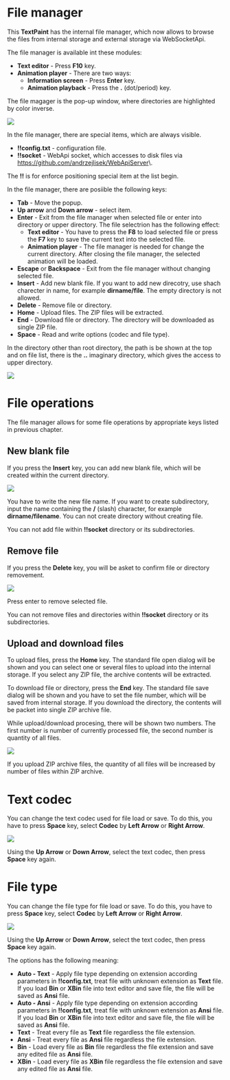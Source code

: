 # File manager

This **TextPaint** has the internal file manager, which now allows to browse the files from internal storage and external storage via WebSocketApi\.

The file manager is available int these modules:


* **Text editor** \- Press **F10** key\.
* **Animation player** \- There are two ways:
  * **Information screen** \- Press **Enter** key\.
  * **Animation playback** \- Press the **\.** \(dot/period\) key\.

The file magager is the pop\-up window, where directories are highlighted by color inverse\.

![](readme_pics/files/files1.png "")

In the file manager, there are special items, which are always visible\.


* **\!\!config\.txt** \- configuration file\.
* **\!\!socket** \- WebApi socket, which accesses to disk files via [https://github\.com/andrzejlisek/WebApiServer](https://github.com/andrzejlisek/WebApiServer "https://github.com/andrzejlisek/WebApiServer")\.

The **\!\!** is for enforce positioning special item at the list begin\.

In the file manager, there are posiible the following keys:


* **Tab** \- Move the popup\.
* **Up arrow** and **Down arrow** \- select item\.
* **Enter** \- Exit from the file manager when selected file or enter into directory or upper directory\. The file selectrion has the following effect:
  * **Text editor** \- You have to press the **F8** to load selected file or press the **F7** key to save the current text into the selected file\.
  * **Animation player** \- The file manager is needed for change the current directory\. After closing the file manager, the selected animation will be loaded\.
* **Escape** or **Backspace** \- Exit from the file manager without changing selected file\.
* **Insert** \- Add new blank file\. If you want to add new direcotry, use shach charecter in name, for example **dirname/file**\. The empty directory is not allowed\.
* **Delete** \- Remove file or directory\.
* **Home** \- Upload files\. The ZIP files will be extracted\.
* **End** \- Download file or directory\. The directory will be downloaded as single ZIP file\.
* **Space** \- Read and write options \(codec and file type\)\.

In the directory other than root directory, the path is be shown at the top and on file list, there is the **\.\.** imaginary directory, which gives the access to upper directory\.

![](readme_pics/files/files2.png "")

# File operations

The file manager allows for some file operations by appropriate keys listed in previous chapter\.

## New blank file

If you press the **Insert** key, you can add new blank file, which will be created within the current directory\.

![](readme_pics/files/files3.png "")

You have to write the new file name\. If you want to create subdirectory, input the name containing the **/** \(slash\) character, for example **dirname/filename**\. You can not create directory without creating file\.

You can not add file within **\!\!socket** directory or its subdirectories\.

## Remove file

If you press the **Delete** key, you will be asket to confirm file or directory removement\.

![](readme_pics/files/files4.png "")

Press enter to remove selected file\.

You can not remove files and directories within **\!\!socket** directory or its subdirectories\.

## Upload and download files

To upload files, press the **Home** key\. The standard file open dialog will be shown and you can select one or several files to upload into the internal storage\. If you select any ZIP file, the archive contents will be extracted\.

To download file or directory, press the **End** key\. The standard file save dialog will be shown and you have to set the file number, which will be saved from internal storage\. If you download the directory, the contents will be packet into single ZIP archive file\.

While upload/download procesing, there will be shown two numbers\. The first number is number of currently processed file, the second number is quantity of all files\.

![](readme_pics/files/files5.png "")

If you upload ZIP archive files, the quantity of all files will be increased by number of files within ZIP archive\.

# Text codec

You can change the text codec used for file load or save\. To do this, you have to press **Space** key, select **Codec** by **Left Arrow** or **Right Arrow**\.

![](readme_pics/files/files6.png "")

Using the **Up Arrow** or **Down Arrow**, select the text codec, then press **Space** key again\.

# File type

You can change the file type for file load or save\. To do this, you have to press **Space** key, select **Codec** by **Left Arrow** or **Right Arrow**\.

![](readme_pics/files/files7.png "")

Using the **Up Arrow** or **Down Arrow**, select the text codec, then press **Space** key again\.

The options has the following meaning:


* **Auto \- Text** \- Apply file type depending on extension according parameters in **\!\!config\.txt**, treat file with unknown extension as **Text** file\. If you load **Bin** or **XBin** file into text editor and save file, the file will be saved as **Ansi** file\.
* **Auto \- Ansi** \- Apply file type depending on extension according parameters in **\!\!config\.txt**, treat file with unknown extension as **Ansi** file\. If you load **Bin** or **XBin** file into text editor and save file, the file will be saved as **Ansi** file\.
* **Text** \- Treat every file as **Text** file regardless the file extension\.
* **Ansi** \- Treat every file as **Ansi** file regardless the file extension\.
* **Bin** \- Load every file as **Bin** file regardless the file extension and save any edited file as **Ansi** file\.
* **XBin** \- Load every file as **XBin** file regardless the file extension and save any edited file as **Ansi** file\.




